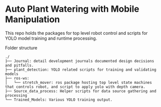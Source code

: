 
# Auto Plant Watering with Mobile Manipulation

This repo holds the packages for top level robot control and scripts for YOLO model training and runtime processing.

Folder structure 
```
./
├── Journal: detail development journals documented design decisions and pitfalls. 
├── plant_detection: YOLO related scripts for training and validating models
├── ros-ws: 
│   └── stretch_mover: ros package hosting top level state machines that controls robot, and script to apply yolo with depth camera.
├── Source_data_process: Helper scripts for data source gathering and processing
└── Trained_Models: Various YOLO training output.
```


